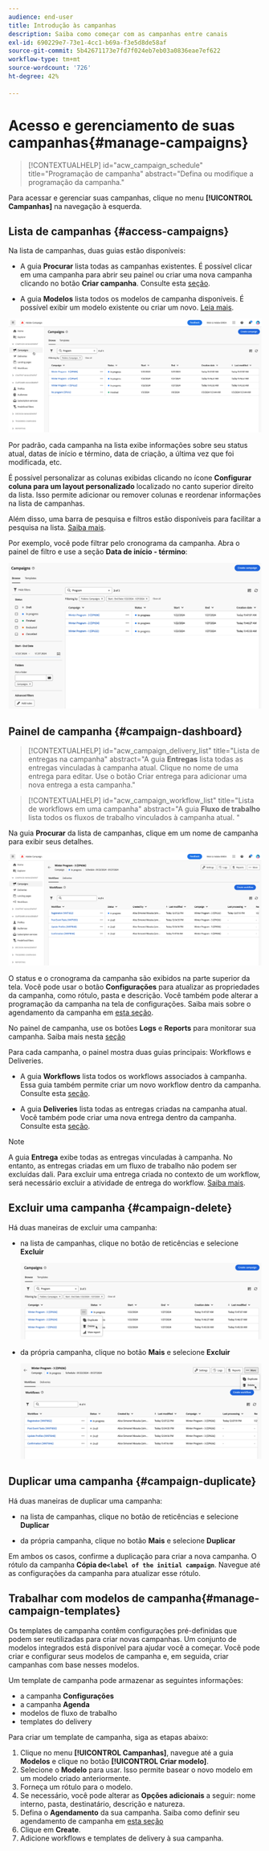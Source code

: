 ```yaml
---
audience: end-user
title: Introdução às campanhas
description: Saiba como começar com as campanhas entre canais
exl-id: 690229e7-73e1-4cc1-b69a-f3e5d8de58af
source-git-commit: 5b42671173e7fd7f024eb7eb03a0836eae7ef622
workflow-type: tm+mt
source-wordcount: '726'
ht-degree: 42%

---
```


# Acesso e gerenciamento de suas campanhas{#manage-campaigns}

>[!CONTEXTUALHELP]
>id="acw_campaign_schedule"
>title="Programação de campanha"
>abstract="Defina ou modifique a programação da campanha."

Para acessar e gerenciar suas campanhas, clique no menu **[!UICONTROL Campanhas]** na navegação à esquerda.

## Lista de campanhas {#access-campaigns}

Na lista de campanhas, duas guias estão disponíveis:

* A guia **Procurar** lista todas as campanhas existentes. É possível clicar em uma campanha para abrir seu painel ou criar uma nova campanha clicando no botão **Criar campanha**. Consulte esta [seção](create-campaigns.md#create-campaigns).

* A guia **Modelos** lista todos os modelos de campanha disponíveis. É possível exibir um modelo existente ou criar um novo. [Leia mais](#manage-campaign-templates).

![Lista de campanhas](assets/campaign-list.png)

Por padrão, cada campanha na lista exibe informações sobre seu status atual, datas de início e término, data de criação, a última vez que foi modificada, etc.

É possível personalizar as colunas exibidas clicando no ícone **Configurar coluna para um layout personalizado** localizado no canto superior direito da lista. Isso permite adicionar ou remover colunas e reordenar informações na lista de campanhas.

Além disso, uma barra de pesquisa e filtros estão disponíveis para facilitar a pesquisa na lista. [Saiba mais](../get-started/user-interface.md#list-screens).

Por exemplo, você pode filtrar pelo cronograma da campanha. Abra o painel de filtro e use a seção **Data de início - término**:

![Filtro de campanha](assets/campaign-filter-on-dates.png)

## Painel de campanha {#campaign-dashboard}

>[!CONTEXTUALHELP]
>id="acw_campaign_delivery_list"
>title="Lista de entregas na campanha"
>abstract="A guia **Entregas** lista todas as entregas vinculadas à campanha atual. Clique no nome de uma entrega para editar. Use o botão Criar entrega para adicionar uma nova entrega a esta campanha."

>[!CONTEXTUALHELP]
>id="acw_campaign_workflow_list"
>title="Lista de workflows em uma campanha"
>abstract="A guia **Fluxo de trabalho** lista todos os fluxos de trabalho vinculados à campanha atual. "

Na guia **Procurar** da lista de campanhas, clique em um nome de campanha para exibir seus detalhes.

![Painel de campanha](assets/campaign-dashboard.png)

O status e o cronograma da campanha são exibidos na parte superior da tela. Você pode usar o botão **Configurações** para atualizar as propriedades da campanha, como rótulo, pasta e descrição. Você também pode alterar a programação da campanha na tela de configurações. Saiba mais sobre o agendamento da campanha em [esta seção](create-campaigns.md#campaign-schedule).

No painel de campanha, use os botões **Logs** e **Reports** para monitorar sua campanha. Saiba mais nesta [seção](create-campaigns.md#create-campaigns)

Para cada campanha, o painel mostra duas guias principais: Workflows e Deliveries.

* A guia **Workflows** lista todos os workflows associados à campanha. Essa guia também permite criar um novo workflow dentro da campanha. Consulte esta [seção](create-campaigns.md#create-campaigns).

* A guia **Deliveries** lista todas as entregas criadas na campanha atual. Você também pode criar uma nova entrega dentro da campanha. Consulte esta [seção](create-campaigns.md#create-campaigns).

>[!NOTE]
>
>A guia **Entrega** exibe todas as entregas vinculadas à campanha. No entanto, as entregas criadas em um fluxo de trabalho não podem ser excluídas dali. Para excluir uma entrega criada no contexto de um workflow, será necessário excluir a atividade de entrega do workflow. [Saiba mais](../msg/gs-messages.md#delivery-delete).


## Excluir uma campanha {#campaign-delete}

Há duas maneiras de excluir uma campanha:

* na lista de campanhas, clique no botão de reticências e selecione **Excluir**

  ![Excluir uma campanha da lista de campanhas](assets/delete-a-campaign-from-list.png)

* da própria campanha, clique no botão **Mais** e selecione **Excluir**

  ![Excluir uma campanha do painel de campanha](assets/delete-a-campaign-from-dashboard.png)


## Duplicar uma campanha {#campaign-duplicate}

Há duas maneiras de duplicar uma campanha:

* na lista de campanhas, clique no botão de reticências e selecione **Duplicar**

* da própria campanha, clique no botão **Mais** e selecione **Duplicar**

Em ambos os casos, confirme a duplicação para criar a nova campanha. O rótulo da campanha **Cópia de`<label of the initial campaign`**. Navegue até as configurações da campanha para atualizar esse rótulo.


## Trabalhar com modelos de campanha{#manage-campaign-templates}

Os templates de campanha contêm configurações pré-definidas que podem ser reutilizadas para criar novas campanhas. Um conjunto de modelos integrados está disponível para ajudar você a começar. Você pode criar e configurar seus modelos de campanha e, em seguida, criar campanhas com base nesses modelos.

Um template de campanha pode armazenar as seguintes informações:

* a campanha **Configurações**
* a campanha **Agenda**
* modelos de fluxo de trabalho
* templates do delivery

Para criar um template de campanha, siga as etapas abaixo:

1. Clique no menu **[!UICONTROL Campanhas]**, navegue até a guia **Modelos** e clique no botão **[!UICONTROL Criar modelo]**.
1. Selecione o **Modelo** para usar. Isso permite basear o novo modelo em um modelo criado anteriormente.
1. Forneça um rótulo para o modelo.
1. Se necessário, você pode alterar as **Opções adicionais** a seguir: nome interno, pasta, destinatário, descrição e natureza.
1. Defina o **Agendamento** da sua campanha. Saiba como definir seu agendamento de campanha em [esta seção](create-campaigns.md#campaign-schedule)
1. Clique em **Create**.
1. Adicione workflows e templates de delivery à sua campanha.
